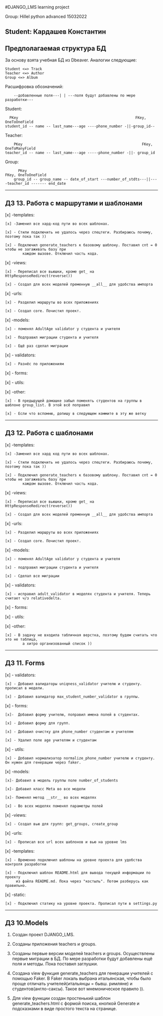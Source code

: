 #DJANGO_LMS learning project

Group:
    Hillel python advanced 15032022 

Student:
    Кардашев Константин
-------------------------------------
Предполагаемая структура БД
-------------------------------------
За основу взята учебная БД из Dbeaver. 
Аналогии следующие:

    Student <=> Track
    Teacher <=> Author
    Group <=> Album

Расшифровка обозначений:

        --добавленные поля---| | ---поля будут добавлены по мере разработки---


Student:

      PKey                                                      FKey, OneToOneField
    student_id -- name -- last_name---age ----phone_number -||-group_id--  



Teacher:

        PKey                                                       FKey, OneToManyField
    teacher_id -- name -- last_name---age -----phone_number -||- group_id


Group:

          PKey                                                          FKey, OneToOneField                                         
        group_id -- group_name -- date_of_start ---number_of_stdts---||----teacher_id ------- end_date

---------------------------------------------------------------------------------------------------
ДЗ 13. Работа с маршрутами и шаблонами
---------------------------------------------------------------------------------------------------
[x] -templates:
    
    [x] -Заменил все хард-код пути во всех шаблонах.

    [x] - Стили подключить не удалось через спецтеги. Разбираюсь почему, поэтому пока так )) 

    [x] - Подключил generate_teachers к базовому шаблону. Поставил cnt = 0 чтобы не загаживать базу при
            каждом вызове. Отключил часть кода.

[x] -views:

    [x] - Переписал все вьюшки, кроме get_ на HttpResponseRedirect(reverse())
    
    [x] - Создал для всех моделей пременную __all__ для удобства импорта


[x] -urls:

    [x] - Разделил маршруты во всех приложениях
           
    [x] - Создал core. Почистил проект.


[x] -models:

    [x] - поменял AdultAge validator у студента и учителя

    [x] - Подправил миграции студента и учителя

    [x] - Ещё раз сделал миграции


[x] - validators: 

    [x] - Разнёс по приложениям

     
[x] - forms: 


[x] - utils: 


[x] -other:

    [x] - В предыдущей домашке забыл поменять студентов на группы в шаблоне group_list. В этой всё поправил
        
    [x] - Если что вспомню, допишу в следующем коммите в эту же ветку



---------------------------------------------------------------------------------------------------
ДЗ 12. Работа с шаблонами
---------------------------------------------------------------------------------------------------



[x] -templates:
    
    [x] -Заменил все хард код пути во всех шаблонах.

    [x] - Стили подключить не удалось через спецтеги. Разбираюсь почему, поэтому пока так )) 

    [x] - Подключил generate_teachers к базовому шаблону. Поставил cnt = 0 чтобы не загаживать базу при
            каждом вызове. Отключил часть кода.

[x] -views:

    [x] - Переписал все вьюшки, кроме get_ на HttpResponseRedirect(reverse())
    
    [x] - Создал для всех моделей пременную __all__ для удобства импорта


[x] -urls:

    [x] - Разделил маршруты во всех приложениях
           
    [x] - Создал core. Почистил проект.


[x] -models:

    [x] - поменял AdultAge validator у студента и учителя

    [x] - подправил миграции студента и учителя

    [x] - Сделал все миграции


[x] - validators: 

    [x] - исправил adult_validator в моделях студента и учителя. Теперь считает ч/з relativedelta.

     
[x] - forms: 


[x] - utils: 


[x] -other:

    [x] - В задачу не входила табличная верстка, поэтому будем считать что это не таблица, 
            а хитро организованный список )) 


---------------------------------------------------------------------------------------------------
ДЗ 11. Forms
---------------------------------------------------------------------------------------------------

[x] - validators: 

    [x] - Добавил валидаторы uniqness_validator учителю и студенту. прописал в модели.

    [x] - Добавил валидатор max_student_number_validator в группы.


     
[x] - forms: 

    [x]-  Добавил форму учителю, поправил имена полей в студентах.

    [x] - Добавил форму для групп.

    [x] - Добавил очистку для phone_number студентам и учителям

    [x] - Удалил поле age учителям и студентам
    

[x] - utils: 

    [x] - Добавил нормализатор normalize_phone_number учителю и студенту. Он нужен для генерации через faker.

[x] -models:

    [x]- Добавил в модель группы поле number_of_students

    [x]- Добавил класс Meta во все модели

    [x]- Поменял метод __str__ во всех моделях

    [x] - Во всех моделях поменял параметры полей

[x] -views:

    [x] - Создал вью для групп: get_groups, create_group

[x] -urls:

    [x] - Прописал все url всех шаблонов и вью на уровне lms

[x] -templates:

    [x] - Временно подключил шаблоны на уровне проекта для удобства контроля разработки

    [x] - Подключил шаблон README.html для вывода текущей информации по проекту
         из файла README.md. Пока через "костыль". Потом разберусь как правильно.

[x] -static:

    [x] - Подключил статику на уровне проекта. Прописал пути в settings.py


---------------------------------------------------------------------------------------------------
ДЗ 10.Models
---------------------------------------------------------------------------------------------------
1. Создан проект DJANGO_LMS.

2. Созданы приложения teachers и groups.
3. Созданы первые версии моделей teachers и groups. Осуществлены первые миграции в БД.
    По мере разработки будут добавлены ещё поля и методы. Пока поставил заглушки.
4. Создана view функция generate_teachers для генерации учителей с помощью Faker. В Faker локаль
   выбрана итальянская, чтобы было проще отличать учителей(итальянцы = бывш. римляне) и студентов(англо-саксы).
   Такое вот мнемоническое правило )). 
5. Для view функции создан простенький шаблон generate_teachers.html с формой поиска, кнопкой Generate
    и подсказками в виде простого текста на странице.
 
